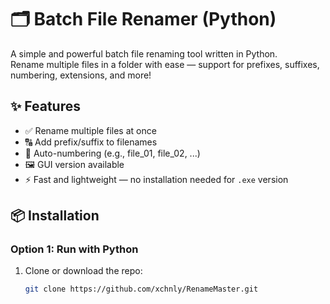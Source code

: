 # 🗂️ Batch File Renamer (Python)

A simple and powerful batch file renaming tool written in Python.  
Rename multiple files in a folder with ease — support for prefixes, suffixes, numbering, extensions, and more!

## ✨ Features

- ✅ Rename multiple files at once
- 🔠 Add prefix/suffix to filenames
- 🔢 Auto-numbering (e.g., file_01, file_02, ...)
- 🖼️ GUI version available
- ⚡ Fast and lightweight — no installation needed for `.exe` version

## 📦 Installation

### Option 1: Run with Python
1. Clone or download the repo:
   ```bash
   git clone https://github.com/xchnly/RenameMaster.git
